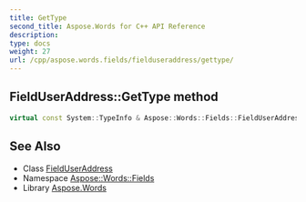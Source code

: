 ```yaml
---
title: GetType
second_title: Aspose.Words for C++ API Reference
description: 
type: docs
weight: 27
url: /cpp/aspose.words.fields/fielduseraddress/gettype/
---
```

## FieldUserAddress::GetType method




```cpp
virtual const System::TypeInfo & Aspose::Words::Fields::FieldUserAddress::GetType() const override
```

## See Also

* Class [FieldUserAddress](../)
* Namespace [Aspose::Words::Fields](../../)
* Library [Aspose.Words](../../../)
